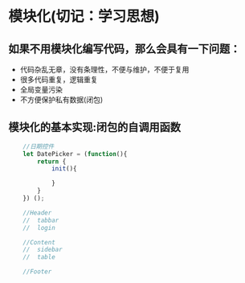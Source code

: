 # 模块化(切记：学习思想)
##  如果不用模块化编写代码，那么会具有一下问题：
+ 代码杂乱无章，没有条理性，不便与维护，不便于复用
+ 很多代码重复，逻辑重复
+ 全局变量污染
+ 不方便保护私有数据(闭包)

## 模块化的基本实现:闭包的自调用函数

``` js
    //日期控件
    let DatePicker = (function(){
        return {
            init(){

            }
        }
    }) ();

    //Header
    //  tabbar
    //  login

    //Content
    //  sidebar
    //  table

    //Footer